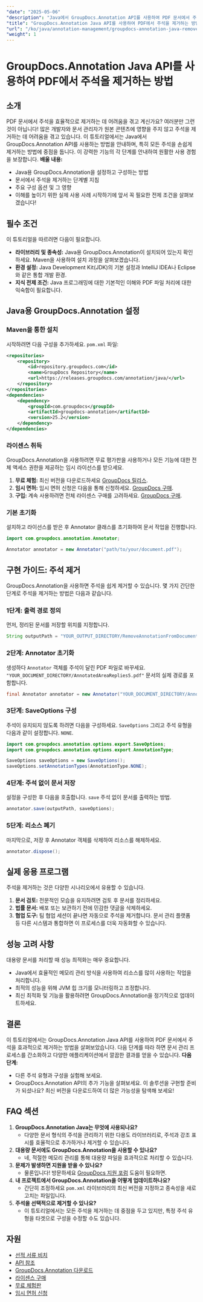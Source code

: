 ```yaml
---
"date": "2025-05-06"
"description": "Java에서 GroupDocs.Annotation API를 사용하여 PDF 문서에서 주석을 완벽하게 제거하는 방법을 알아보세요. 효율적인 문서 관리를 위한 단계별 가이드를 따라해 보세요."
"title": "GroupDocs.Annotation Java API를 사용하여 PDF에서 주석을 제거하는 방법"
"url": "/ko/java/annotation-management/groupdocs-annotation-java-remove-pdf-annotations/"
"weight": 1
---
```


# GroupDocs.Annotation Java API를 사용하여 PDF에서 주석을 제거하는 방법
## 소개
PDF 문서에서 주석을 효율적으로 제거하는 데 어려움을 겪고 계신가요? 여러분만 그런 것이 아닙니다! 많은 개발자와 문서 관리자가 원본 콘텐츠에 영향을 주지 않고 주석을 제거하는 데 어려움을 겪고 있습니다. 이 튜토리얼에서는 Java에서 GroupDocs.Annotation API를 사용하는 방법을 안내하며, 특히 모든 주석을 손쉽게 제거하는 방법에 중점을 둡니다. 이 강력한 기능의 각 단계를 안내하여 원활한 사용 경험을 보장합니다.
**배울 내용:**
- Java용 GroupDocs.Annotation을 설정하고 구성하는 방법
- 문서에서 주석을 제거하는 단계별 지침
- 주요 구성 옵션 및 그 영향
- 이해를 높이기 위한 실제 사용 사례
시작하기에 앞서 꼭 필요한 전제 조건을 살펴보겠습니다!
## 필수 조건
이 튜토리얼을 따르려면 다음이 필요합니다.
- **라이브러리 및 종속성:** Java용 GroupDocs.Annotation이 설치되어 있는지 확인하세요. Maven을 사용하여 설치 과정을 살펴보겠습니다.
- **환경 설정:** Java Development Kit(JDK)의 기본 설정과 IntelliJ IDEA나 Eclipse와 같은 통합 개발 환경.
- **지식 전제 조건:** Java 프로그래밍에 대한 기본적인 이해와 PDF 파일 처리에 대한 익숙함이 필요합니다.
## Java용 GroupDocs.Annotation 설정
### Maven을 통한 설치
시작하려면 다음 구성을 추가하세요. `pom.xml` 파일:
```xml
<repositories>
    <repository>
        <id>repository.groupdocs.com</id>
        <name>GroupDocs Repository</name>
        <url>https://releases.groupdocs.com/annotation/java/</url>
    </repository>
</repositories>
<dependencies>
    <dependency>
        <groupId>com.groupdocs</groupId>
        <artifactId>groupdocs-annotation</artifactId>
        <version>25.2</version>
    </dependency>
</dependencies>
```
### 라이센스 취득
GroupDocs.Annotation을 사용하려면 무료 평가판을 사용하거나 모든 기능에 대한 전체 액세스 권한을 제공하는 임시 라이선스를 받으세요.
1. **무료 체험:** 최신 버전을 다운로드하세요 [GroupDocs 릴리스](https://releases.groupdocs.com/annotation/java/).
2. **임시 면허:** 임시 면허 신청은 다음을 통해 신청하세요. [GroupDocs 구매](https://purchase.groupdocs.com/temporary-license/).
3. **구입:** 계속 사용하려면 전체 라이센스 구매를 고려하세요. [GroupDocs 구매](https://purchase.groupdocs.com/buy).
### 기본 초기화
설치하고 라이선스를 받은 후 Annotator 클래스를 초기화하여 문서 작업을 진행합니다.
```java
import com.groupdocs.annotation.Annotator;

Annotator annotator = new Annotator("path/to/your/document.pdf");
```
## 구현 가이드: 주석 제거
GroupDocs.Annotation을 사용하면 주석을 쉽게 제거할 수 있습니다. 몇 가지 간단한 단계로 주석을 제거하는 방법은 다음과 같습니다.
### 1단계: 출력 경로 정의
먼저, 정리된 문서를 저장할 위치를 지정합니다.
```java
String outputPath = "YOUR_OUTPUT_DIRECTORY/RemoveAnnotationFromDocument.pdf"; // 경로로 업데이트하세요
```
### 2단계: Annotator 초기화
생성하다 `Annotator` 객체를 주석이 달린 PDF 파일로 바꾸세요. `"YOUR_DOCUMENT_DIRECTORY/AnnotatedAreaReplies5.pdf"` 문서의 실제 경로를 포함합니다.
```java
final Annotator annotator = new Annotator("YOUR_DOCUMENT_DIRECTORY/AnnotatedAreaReplies5.pdf");
```
### 3단계: SaveOptions 구성
주석이 유지되지 않도록 하려면 다음을 구성하세요. `SaveOptions` 그리고 주석 유형을 다음과 같이 설정합니다. `NONE`.
```java
import com.groupdocs.annotation.options.export.SaveOptions;
import com.groupdocs.annotation.options.export.AnnotationType;

SaveOptions saveOptions = new SaveOptions();
saveOptions.setAnnotationTypes(AnnotationType.NONE);
```
### 4단계: 주석 없이 문서 저장
설정을 구성한 후 다음을 호출합니다. `save` 주석 없이 문서를 출력하는 방법.
```java
annotator.save(outputPath, saveOptions);
```
### 5단계: 리소스 폐기
마지막으로, 저장 후 Annotator 객체를 삭제하여 리소스를 해제하세요.
```java
annotator.dispose();
```
## 실제 응용 프로그램
주석을 제거하는 것은 다양한 시나리오에서 유용할 수 있습니다.
1. **문서 검토:** 전문적인 모습을 유지하려면 검토 후 문서를 정리하세요.
2. **법률 문서:** 배포 또는 보관하기 전에 민감한 댓글을 삭제하세요.
3. **협업 도구:** 팀 협업 세션이 끝나면 자동으로 주석을 제거합니다.
문서 관리 플랫폼 등 다른 시스템과 통합하면 이 프로세스를 더욱 자동화할 수 있습니다.
## 성능 고려 사항
대용량 문서를 처리할 때 성능 최적화는 매우 중요합니다.
- Java에서 효율적인 메모리 관리 방식을 사용하여 리소스를 많이 사용하는 작업을 처리합니다.
- 최적의 성능을 위해 JVM 힙 크기를 모니터링하고 조정합니다.
- 최신 최적화 및 기능을 활용하려면 GroupDocs.Annotation을 정기적으로 업데이트하세요.
## 결론
이 튜토리얼에서는 GroupDocs.Annotation Java API를 사용하여 PDF 문서에서 주석을 효과적으로 제거하는 방법을 살펴보았습니다. 다음 단계를 따라 하면 문서 관리 프로세스를 간소화하고 다양한 애플리케이션에서 깔끔한 결과를 얻을 수 있습니다.
**다음 단계:**
- 다른 주석 유형과 구성을 실험해 보세요.
- GroupDocs.Annotation API의 추가 기능을 살펴보세요.
이 솔루션을 구현할 준비가 되셨나요? 최신 버전을 다운로드하여 더 많은 가능성을 탐색해 보세요!
## FAQ 섹션
1. **GroupDocs.Annotation Java는 무엇에 사용되나요?**
   - 다양한 문서 형식의 주석을 관리하기 위한 다용도 라이브러리로, 주석과 강조 표시를 효율적으로 추가하거나 제거할 수 있습니다.
2. **대용량 문서에도 GroupDocs.Annotation을 사용할 수 있나요?**
   - 네, 적절한 메모리 관리를 통해 대용량 파일을 효과적으로 처리할 수 있습니다.
3. **문제가 발생하면 지원을 받을 수 있나요?**
   - 물론입니다! 방문하세요 [GroupDocs 지원 포럼](https://forum.groupdocs.com/c/annotation/) 도움이 필요하면.
4. **내 프로젝트에서 GroupDocs.Annotation을 어떻게 업데이트하나요?**
   - 간단히 조정하세요 `pom.xml` 라이브러리의 최신 버전을 지정하고 종속성을 새로 고치는 파일입니다.
5. **주석을 선택적으로 제거할 수 있나요?**
   - 이 튜토리얼에서는 모든 주석을 제거하는 데 중점을 두고 있지만, 특정 주석 유형을 타겟으로 구성을 수정할 수도 있습니다.
## 자원
- [선적 서류 비치](https://docs.groupdocs.com/annotation/java/)
- [API 참조](https://reference.groupdocs.com/annotation/java/)
- [GroupDocs.Annotation 다운로드](https://releases.groupdocs.com/annotation/java/)
- [라이센스 구매](https://purchase.groupdocs.com/buy)
- [무료 체험판](https://releases.groupdocs.com/annotation/java/)
- [임시 면허 신청](https://purchase.groupdocs.com/temporary-license/)